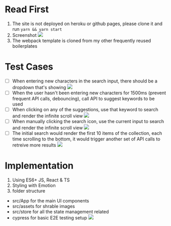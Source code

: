 # Read First

1. The site is not deployed on heroku or github pages, please clone it and run `yarn && yarn start`
2. Screenshot
   ![](https://i.imgur.com/pJfc595.png)
3. The webpack template is cloned from my other frequently reused boilerplates

# Test Cases

- [ ] When entering new characters in the search input, there should be a dropdown that's showing
      ![](https://i.imgur.com/z8HqgEi.png)
- [ ] When the user hasn't been entering new characters for 1500ms (prevent frequent API calls, debouncing), call API to suggest keywords to be used
- [ ] When clicking on any of the suggestions, use that keyword to search and render the infinite scroll view
      ![](https://i.imgur.com/2axE6ti.png)
- [ ] When manually clicking the search icon, use the current input to search and render the infinite scroll view
      ![](https://i.imgur.com/6xY27mM.png)
- [ ] The initial search would render the first 10 items of the collection, each time scrolling to the bottom, it would trigger another set of API calls to retreive more results
      ![](https://i.imgur.com/Z8W6lPI.png)

# Implementation

1. Using ES6+ JS, React & TS
2. Styling with Emotion
3. folder structure

- src/App for the main UI components
- src/assets for shrable images
- src/store for all the state management related
- cypress for basic E2E testing setup
  ![](https://i.imgur.com/o7jDMym.png)
